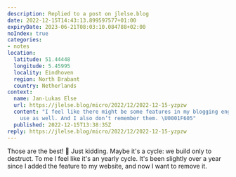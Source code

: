 ```yaml
---
description: Replied to a post on jlelse.blog
date: 2022-12-15T14:43:13.899597577+01:00
expiryDate: 2023-06-21T08:03:10.084788+02:00
noIndex: true
categories:
- notes
location:
  latitude: 51.44448
  longitude: 5.45995
  locality: Eindhoven
  region: North Brabant
  country: Netherlands
context:
  name: Jan-Lukas Else
  url: https://jlelse.blog/micro/2022/12/2022-12-15-yzpzw
  content: "I feel like there might be some features in my blogging engine I don’t
    use as well. And I also don’t remember them. \U0001F605"
  published: 2022-12-15T13:38:35Z
reply: https://jlelse.blog/micro/2022/12/2022-12-15-yzpzw
---
```


Those are the best! 🤣 Just kidding. Maybe it's a cycle: we build only to destruct. To me I feel like it's an yearly cycle. It's been slightly over a year since I added the feature to my website, and now I want to remove it.
